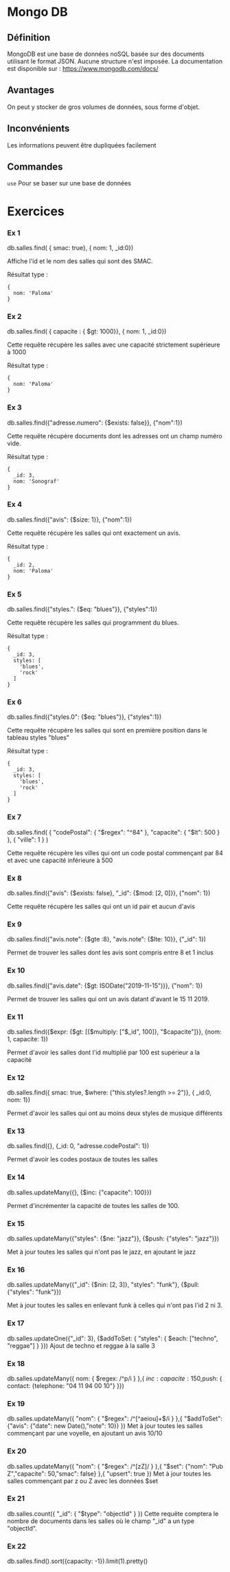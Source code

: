 
# Mongo DB

## Définition
MongoDB est une base de données noSQL basée sur des documents utilisant le format JSON. Aucune structure n'est imposée.
La documentation est disponible sur : https://www.mongodb.com/docs/

## Avantages
On peut y stocker de gros volumes de données, sous forme d'objet.

## Inconvénients
Les informations peuvent être dupliquées facilement


## Commandes

```use```
Pour se baser sur une base de données

# Exercices

### Ex 1
db.salles.find( { smac: true}, { nom: 1, _id:0})

Affiche l'id et le nom des salles qui sont des SMAC.

Résultat type :
```
{
  nom: 'Paloma'
}
```

### Ex 2
db.salles.find( { capacite : { $gt: 1000}}, { nom: 1, _id:0})

Cette requête récupère les salles avec une capacité strictement supérieure à 1000

Résultat type :
```
{
  nom: 'Paloma'
}
```

### Ex 3
db.salles.find({"adresse.numero": {$exists: false}}, {"nom":1})

Cette requête récupère documents dont les adresses ont un champ numéro vide.

Résultat type :
```
{
  _id: 3,
  nom: 'Sonograf'
}
```

### Ex 4
db.salles.find({"avis": {$size: 1}}, {"nom":1})

Cette requête récupère les salles qui ont exactement un avis.

Résultat type :
```
{
  _id: 2,
  nom: 'Paloma'
}
```

### Ex 5
db.salles.find({"styles.": {$eq: "blues"}}, {"styles":1})

Cette requête récupère les salles qui programment du blues.

Résultat type :
```
{
  _id: 3,
  styles: [
    'blues',
    'rock'
  ]
}
```

### Ex 6
db.salles.find({"styles.0": {$eq: "blues"}}, {"styles":1})

Cette requête récupère les salles qui sont en première position dans le tableau styles "blues"

Résultat type :
```
{
  _id: 3,
  styles: [
    'blues',
    'rock'
  ]
}
```

### Ex 7 
db.salles.find( { "codePostal": { "$regex": "^84" }, "capacite": { "$lt": 500 } }, { "ville": 1 } )

Cette requête récupère les villes qui ont un code postal commençant par 84 et avec une capacité inférieure à 500

### Ex 8

db.salles.find({"avis": {$exists: false}, "_id": {$mod: [2, 0]}}, {"nom": 1})

Cette requête récupère les salles qui ont un id pair et aucun d'avis

### Ex 9
db.salles.find({"avis.note": {$gte :8}, "avis.note": {$lte: 10}}, {"_id": 1})

Permet de trouver les salles dont les avis sont compris entre 8 et 1 inclus

### Ex 10
db.salles.find({"avis.date": {$gt: ISODate("2019-11-15")}}, {"nom": 1})

Permet de trouver les salles qui ont un avis datant d'avant le 15 11 2019.

### Ex 11
db.salles.find({$expr: {$gt: [{$multiply: ["$_id", 100]}, "$capacite"]}}, {nom: 1, capacite: 1})

Permet d'avoir les salles dont l'id multiplié par 100 est supérieur a la capacité

### Ex 12
db.salles.find({ smac: true, $where: ("this.styles?.length >= 2")}, {  _id:0, nom: 1})

Permet d'avoir les salles qui ont au moins deux styles de musique différents

### Ex 13
db.salles.find({}, {_id: 0, "adresse.codePostal": 1})

Permet d'avoir les codes postaux de toutes les salles

### Ex 14
db.salles.updateMany({}, {$inc: {"capacite": 100}})

Permet d'incrémenter la capacité de toutes les salles de 100.

### Ex 15
db.salles.updateMany({"styles": {$ne: "jazz"}}, {$push: {"styles": "jazz"}})

Met à jour toutes les salles qui n'ont pas le jazz, en ajoutant le jazz 

### Ex 16
db.salles.updateMany({"_id": {$nin: [2, 3]}, "styles": "funk"}, {$pull: {"styles": "funk"}})

Met à jour toutes les salles en enlevant funk à celles qui n'ont pas l'id 2 ni 3.

### Ex 17
db.salles.updateOne({"_id": 3}, {$addToSet: { "styles": { $each: ["techno", "reggae"] } }})
Ajout de techno et reggae à la salle 3

### Ex 18
db.salles.updateMany({ nom: { $regex: /^p/i } },{ $inc: { capacite: 150 },$push: { contact: {telephone: "04 11 94 00 10"} }})

### Ex 19
db.salles.updateMany({ "nom": { "$regex": /^[^aeiou]+$/i } },{ "$addToSet": {"avis": {"date": new Date(),"note": 10}} })
Met à jour toutes les salles commençant par une voyelle, en ajoutant un avis 10/10

### Ex 20
db.salles.updateMany({ "nom": { "$regex": /^[zZ]/ } },{ "$set": {"nom": "Pub Z","capacite": 50,"smac": false} },{ "upsert": true })
Met à jour toutes les salles commençant par z ou Z avec les données $set

### Ex 21
db.salles.count({ "_id": { "$type": "objectId" } })
Cette requête comptera le nombre de documents dans les salles où le champ "_id" a un type "objectId".

### Ex 22
db.salles.find().sort({capacity: -1}).limit(1).pretty()